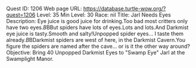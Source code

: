 Quest ID: 1206
Web page URL: https://database.turtle-wow.org/?quest=1206
Level: 35
Min Level: 30
Race: nil
Title: Jarl Needs Eyes
Description: Eye juice is good juice for drinking.Too bad most critters only have two eyes.$B$BBut spiders have lots of eyes.Lots and lots.And Darkmist eye juice is tasty.Smooth and salty!Unpopped spider eyes... I taste them already.$B$BDarkmist spiders are west of here, in the Darkmist Cavern.You figure the spiders are named after the cave... or is it the other way around?
Objective: Bring 40 Unpopped Darkmist Eyes to "Swamp Eye" Jarl at the Swamplight Manor.
